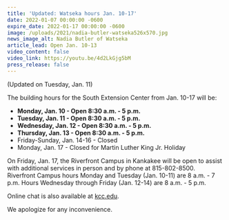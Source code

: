 ```yaml
---
title: 'Updated: Watseka hours Jan. 10-17'
date: 2022-01-07 00:00:00 -0600
expire_date: 2022-01-17 00:00:00 -0600
image: /uploads/2021/nadia-butler-watseka526x570.jpg
news_image_alt: Nadia Butler of Watseka
article_lead: Open Jan. 10-13
video_content: false
video_link: https://youtu.be/4d2LkGjg5bM
press_release: false
---
```

(Updated on Tuesday, Jan. 11)

The building hours for the South Extension Center from Jan. 10-17 will be:

* **Monday, Jan. 10 - Open 8:30 a.m. - 5 p.m.**
* **Tuesday, Jan. 11 - Open 8:30 a.m. - 5 p.m.**
* **Wednesday, Jan. 12 - Open 8:30 a.m. - 5 p.m.**
* **Thursday, Jan. 13 - Open 8:30 a.m. - 5 p.m.**
* Friday-Sunday, Jan. 14-16 - Closed
* Monday, Jan. 17 - Closed for Martin Luther King Jr. Holiday

On Friday, Jan. 17, the Riverfront Campus in Kankakee will be open to assist with additional services in person and by phone at 815-802-8500. Riverfront Campus hours Monday and Tuesday (Jan. 10-11) are 8 a.m. - 7 p.m. Hours Wednesday through Friday (Jan. 12-14) are 8 a.m. - 5 p.m.

Online chat is also available at [kcc.edu](https://www.kcc.edu).

We apologize for any inconvenience.
